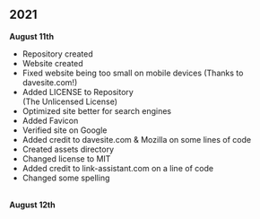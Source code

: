 ## 2021

<strong>August 11th</strong>

- Repository created
- Website created
- Fixed website being too small on mobile devices (Thanks to davesite.com!)
- Added LICENSE to Repository<br>
(The Unlicensed License)
- Optimized site better for search engines
- Added Favicon 
- Verified site on Google
- Added credit to davesite.com & Mozilla on some lines of code
- Created assets directory
- Changed license to MIT
- Added credit to link-assistant.com on a line of code
- Changed some spelling
<br>
<strong>August 12th</strong>
